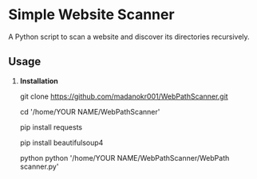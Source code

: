 # Simple Website Scanner

A Python script to scan a website and discover its directories recursively.

## Usage

1. **Installation**

   git clone https://github.com/madanokr001/WebPathScanner.git
   
   cd  '/home/YOUR NAME/WebPathScanner'
   
   pip install requests
   
   pip install beautifulsoup4
   
   python python '/home/YOUR NAME/WebPathScanner/WebPath scanner.py'
   

   
